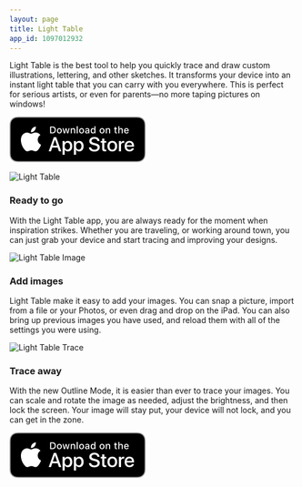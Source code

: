 ```yaml
---
layout: page
title: Light Table
app_id: 1097012932
---
```


Light Table is the best tool to help you quickly trace and draw custom illustrations, lettering, and other sketches. It transforms your device into an instant light table that you can carry with you everywhere. This is perfect for serious artists, or even for parents—no more taping pictures on windows!

[![Download](https://raw.githubusercontent.com/benjaminsnorris/media.bsn.design/gh-pages/images/app-store-badge.svg)](https://itunes.apple.com/us/app/portable-light-table/id1097012932?mt=8&at=1010lqCX)

![Light Table](https://media.bsn.design/images/light-table/Light-Table.png)

### Ready to go
With the Light Table app, you are always ready for the moment when inspiration strikes. Whether you are traveling, or working around town, you can just grab your device and start tracing and improving your designs.

![Light Table Image](https://media.bsn.design/images/light-table/Image.png)

### Add images
Light Table make it easy to add your images. You can snap a picture, import from a file or your Photos, or even drag and drop on the iPad. You can also bring up previous images you have used, and reload them with all of the settings you were using.

![Light Table Trace](https://media.bsn.design/images/light-table/Trace.png)

### Trace away
With the new Outline Mode, it is easier than ever to trace your images. You can scale and rotate the image as needed, adjust the brightness, and then lock the screen. Your image will stay put, your device will not lock, and you can get in the zone.

[![Download](https://raw.githubusercontent.com/benjaminsnorris/media.bsn.design/gh-pages/images/app-store-badge.svg)](https://itunes.apple.com/us/app/portable-light-table/id1097012932?mt=8&at=1010lqCX)
